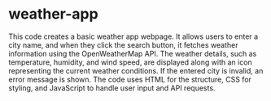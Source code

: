 # weather-app

This code creates a basic weather app webpage. It allows users to enter a city name, and when they click the search button, it fetches weather information using the OpenWeatherMap API. The weather details, such as temperature, humidity, and wind speed, are displayed along with an icon representing the current weather conditions. If the entered city is invalid, an error message is shown. The code uses HTML for the structure, CSS for styling, and JavaScript to handle user input and API requests.





